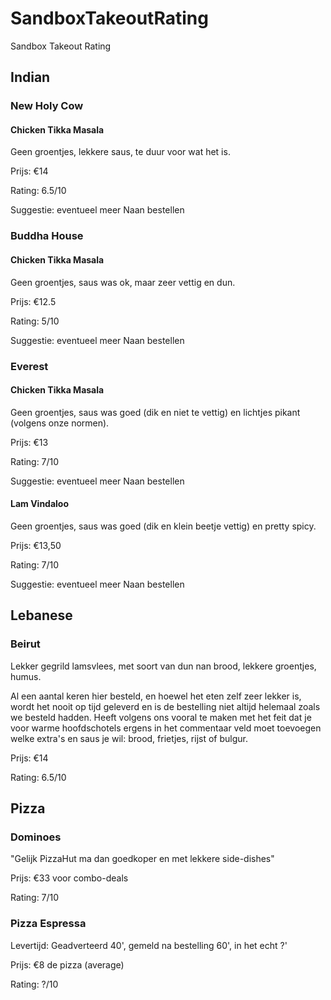 # SandboxTakeoutRating
Sandbox Takeout Rating

## Indian
### New Holy Cow
#### Chicken Tikka Masala
Geen groentjes, lekkere saus, te duur voor wat het is.

Prijs: €14

Rating: 6.5/10

Suggestie: eventueel meer Naan bestellen

### Buddha House
#### Chicken Tikka Masala
Geen groentjes, saus was ok, maar zeer vettig en dun.

Prijs: €12.5

Rating: 5/10

Suggestie: eventueel meer Naan bestellen

### Everest
#### Chicken Tikka Masala
Geen groentjes, saus was goed (dik en niet te vettig) en lichtjes pikant (volgens onze normen).

Prijs: €13

Rating: 7/10

Suggestie: eventueel meer Naan bestellen

#### Lam Vindaloo
Geen groentjes, saus was goed (dik en klein beetje vettig) en pretty spicy.

Prijs: €13,50

Rating: 7/10

Suggestie: eventueel meer Naan bestellen

## Lebanese
### Beirut

Lekker gegrild lamsvlees, met soort van dun nan brood, lekkere groentjes, humus.

Al een aantal keren hier besteld, en hoewel het eten zelf zeer lekker is, wordt het nooit op tijd geleverd en is de bestelling niet altijd helemaal zoals we besteld hadden. Heeft volgens ons vooral te maken met het feit dat je voor warme hoofdschotels ergens in het commentaar veld moet toevoegen welke extra's en saus je wil: brood, frietjes, rijst of bulgur.

Prijs: €14

Rating: 6.5/10

## Pizza
### Dominoes

"Gelijk PizzaHut ma dan goedkoper en met lekkere side-dishes"

Prijs: €33 voor combo-deals

Rating: 7/10

### Pizza Espressa

Levertijd: Geadverteerd 40', gemeld na bestelling 60', in het echt ?'

Prijs: €8 de pizza (average)

Rating: ?/10
